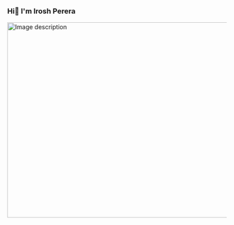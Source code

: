 ### Hi👋 I'm Irosh Perera

<div class="center">
  <img src="https://media.tenor.com/gYDr3NtUTt0AAAAC/matrix-code.gif" alt="Image description" width=2000" height="450">
</div>
